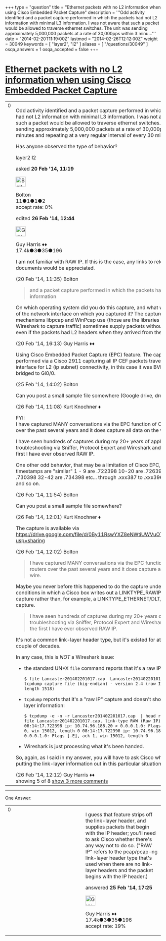 +++
type = "question"
title = "Ethernet packets with no L2 information when using Cisco Embedded Packet Capture"
description = '''Odd activity identified and a packet capture performed in which the packets had not L2 information with minimal L3 information. I was not aware that such a packet would be allowed to traverse ethernet switches. The unit was sending approximately 5,000,000 packets at a rate of 30,000pps within 3 minu...'''
date = "2014-02-20T11:19:00Z"
lastmod = "2014-02-26T12:12:00Z"
weight = 30049
keywords = [ "layer2", "l2" ]
aliases = [ "/questions/30049" ]
osqa_answers = 1
osqa_accepted = false
+++

<div class="headNormal">

# [Ethernet packets with no L2 information when using Cisco Embedded Packet Capture](/questions/30049/ethernet-packets-with-no-l2-information-when-using-cisco-embedded-packet-capture)

</div>

<div id="main-body">

<div id="askform">

<table id="question-table" style="width:100%;"><colgroup><col style="width: 50%" /><col style="width: 50%" /></colgroup><tbody><tr class="odd"><td style="width: 30px; vertical-align: top"><div class="vote-buttons"><span id="post-30049-upvote" class="ajax-command post-vote up" rel="nofollow" title="I like this post (click again to cancel)"> </span><div id="post-30049-score" class="post-score" title="current number of votes">0</div><span id="post-30049-downvote" class="ajax-command post-vote down" rel="nofollow" title="I dont like this post (click again to cancel)"> </span> <span id="favorite-mark" class="ajax-command favorite-mark" rel="nofollow" title="mark/unmark this question as favorite (click again to cancel)"> </span><div id="favorite-count" class="favorite-count"></div></div></td><td><div id="item-right"><div class="question-body"><p>Odd activity identified and a packet capture performed in which the packets had not L2 information with minimal L3 information. I was not aware that such a packet would be allowed to traverse ethernet switches. The unit was sending approximately 5,000,000 packets at a rate of 30,000pps within 3 minutes and repeating at a very regular interval of every 30 minutes.</p><p>Has anyone observed the type of behavior?</p></div><div id="question-tags" class="tags-container tags"><span class="post-tag tag-link-layer2" rel="tag" title="see questions tagged &#39;layer2&#39;">layer2</span> <span class="post-tag tag-link-l2" rel="tag" title="see questions tagged &#39;l2&#39;">l2</span></div><div id="question-controls" class="post-controls"></div><div class="post-update-info-container"><div class="post-update-info post-update-info-user"><p>asked <strong>20 Feb '14, 11:19</strong></p><img src="https://secure.gravatar.com/avatar/78b8c6da2d5d4d928c4db57638c82319?s=32&amp;d=identicon&amp;r=g" class="gravatar" width="32" height="32" alt="Bolton&#39;s gravatar image" /><p><span>Bolton</span><br />
<span class="score" title="11 reputation points">11</span><span title="1 badges"><span class="badge1">●</span><span class="badgecount">1</span></span><span title="1 badges"><span class="silver">●</span><span class="badgecount">1</span></span><span title="2 badges"><span class="bronze">●</span><span class="badgecount">2</span></span><br />
<span class="accept_rate" title="Rate of the user&#39;s accepted answers">accept rate:</span> <span title="Bolton has no accepted answers">0%</span></p></div><div class="post-update-info post-update-info-edited"><p><span> edited <strong>26 Feb '14, 12:44</strong> </span></p><img src="https://secure.gravatar.com/avatar/f93de7000747ab5efb5acd3034b2ebd7?s=32&amp;d=identicon&amp;r=g" class="gravatar" width="32" height="32" alt="Guy%20Harris&#39;s gravatar image" /><p><span>Guy Harris ♦♦</span><br />
<span class="score" title="17443 reputation points"><span>17.4k</span></span><span title="3 badges"><span class="badge1">●</span><span class="badgecount">3</span></span><span title="35 badges"><span class="silver">●</span><span class="badgecount">35</span></span><span title="196 badges"><span class="bronze">●</span><span class="badgecount">196</span></span></p></div></div><div id="comments-container-30049" class="comments-container"><span id="30050"></span><div id="comment-30050" class="comment"><div id="post-30050-score" class="comment-score"></div><div class="comment-text"><p>I am not familiar with RAW IP. If this is the case, any links to relevant documents would be appreciated.</p></div><div id="comment-30050-info" class="comment-info"><span class="comment-age">(20 Feb '14, 11:35)</span> <span class="comment-user userinfo">Bolton</span></div></div><span id="30060"></span><div id="comment-30060" class="comment"><div id="post-30060-score" class="comment-score"></div><div class="comment-text"><blockquote><p>and a packet capture performed in which the packets had not L2 information</p></blockquote><p>On which operating system did you do this capture, and what was the name of the network interface on which you captured it? The capture mechanisms libpcap and WinPcap use (those are the libraries used by Wireshark to capture traffic) sometimes supply packets without L2 headers, even if the packets had L2 headers when they arrived from the network.</p></div><div id="comment-30060-info" class="comment-info"><span class="comment-age">(20 Feb '14, 16:13)</span> <span class="comment-user userinfo">Guy Harris ♦♦</span></div></div><span id="30190"></span><div id="comment-30190" class="comment"><div id="post-30190-score" class="comment-score"></div><div class="comment-text"><p>Using Cisco Embedded Packet Capture (EPC) feature. The capture was performed via a Cisco 2911 capturing all IP CEF packets traversing the interface for L2 (ip subnet) connectivity, in this case it was BVI10 that is L2 bridged to Gi0/0.</p></div><div id="comment-30190-info" class="comment-info"><span class="comment-age">(25 Feb '14, 14:02)</span> <span class="comment-user userinfo">Bolton</span></div></div><span id="30210"></span><div id="comment-30210" class="comment"><div id="post-30210-score" class="comment-score"></div><div class="comment-text"><p>Can you post a small sample file somewhere (Google drive, dropbox, etc.)?</p></div><div id="comment-30210-info" class="comment-info"><span class="comment-age">(26 Feb '14, 11:08)</span> <span class="comment-user userinfo">Kurt Knochner ♦</span></div></div><span id="30211"></span><div id="comment-30211" class="comment"><div id="post-30211-score" class="comment-score"></div><div class="comment-text"><p>FYI:<br />
I have captured MANY conversations via the EPC function of Cisco routers over the past several years and it does capture all data on the wire.</p><p>I have seen hundreds of captures during my 20+ years of application troubleshooting via Sniffer, Protocol Expert and Wireshark and this is the first I have ever observed RAW IP.</p><p>One other odd behavior, that may be a limitation of Cisco EPC, is that the timestamps are "similar" 1 - 9 are .722398 10-20 are .726398 21-31 are .730398 32-42 are .734398 etc... through .xxx387 to .xxx396 to .xxx404 and so on.</p></div><div id="comment-30211-info" class="comment-info"><span class="comment-age">(26 Feb '14, 11:54)</span> <span class="comment-user userinfo">Bolton</span></div></div><span id="30212"></span><div id="comment-30212" class="comment not_top_scorer"><div id="post-30212-score" class="comment-score"></div><div class="comment-text"><p>Can you post a small sample file somewhere?</p></div><div id="comment-30212-info" class="comment-info"><span class="comment-age">(26 Feb '14, 12:01)</span> <span class="comment-user userinfo">Kurt Knochner ♦</span></div></div><span id="30213"></span><div id="comment-30213" class="comment not_top_scorer"><div id="post-30213-score" class="comment-score"></div><div class="comment-text"><p>The capture is available via <a href="https://drive.google.com/file/d/0By11RswYXZ8eNWtiUWVuOTg1MU0/edit?usp=sharing">https://drive.google.com/file/d/0By11RswYXZ8eNWtiUWVuOTg1MU0/edit?usp=sharing</a></p></div><div id="comment-30213-info" class="comment-info"><span class="comment-age">(26 Feb '14, 12:02)</span> <span class="comment-user userinfo">Bolton</span></div></div><span id="30214"></span><div id="comment-30214" class="comment not_top_scorer"><div id="post-30214-score" class="comment-score"></div><div class="comment-text"><blockquote><p>I have captured MANY conversations via the EPC function of Cisco routers over the past several years and it does capture all data on the wire.</p></blockquote><p>Maybe you never before this happened to do the capture under the conditions in which a Cisco box writes out a LINKTYPE_RAWIP/DLT_RAW capture rather than, for example, a LINKTYPE_ETHERNET/DLT_EN10MB capture.</p><blockquote><p>I have seen hundreds of captures during my 20+ years of application troubleshooting via Sniffer, Protocol Expert and Wireshark and this is the first I have ever observed RAW IP.</p></blockquote><p>It's not a common link-layer header type, but it's existed for at least a couple of decades.</p><p>In any case, this is <em>NOT</em> a Wireshark issue:</p><ul><li><p>the standard UN*X <code>file</code> command reports that it's a raw IP capture:</p><p><code>$ file Lancaster201402201017.cap  Lancaster201402201017.cap: tcpdump capture file (big-endian) - version 2.4 (raw IP, capture length 1518)</code></p></li><li><p><code>tcpdump</code> reports that it's a "raw IP" capture and doesn't show any link-layer information:</p><p><code>$ tcpdump -e -n -r Lancaster201402201017.cap  | head reading from file Lancaster201402201017.cap, link-type RAW (Raw IP) 08:14:17.722398 ip: 10.74.96.188.20 &gt; 0.0.0.1.0: Flags [.E], ack 0, win 15012, length 0 08:14:17.722398 ip: 10.74.96.188.20 &gt; 0.0.0.1.0: Flags [.E], ack 1, win 15012, length 0</code></p></li><li><p>Wireshark is just processing what it's been handed.</p></li></ul><p>So, again, as I said in my answer, you will have to ask Cisco why it's not putting the link-layer information out in this particular situation.</p></div><div id="comment-30214-info" class="comment-info"><span class="comment-age">(26 Feb '14, 12:12)</span> <span class="comment-user userinfo">Guy Harris ♦♦</span></div></div></div><div id="comment-tools-30049" class="comment-tools"><span class="comments-showing"> showing 5 of 8 </span> <a href="#" class="show-all-comments-link">show 3 more comments</a></div><div class="clear"></div><div id="comment-30049-form-container" class="comment-form-container"></div><div class="clear"></div></div></td></tr></tbody></table>

------------------------------------------------------------------------

<div class="tabBar">

<span id="sort-top"></span>

<div class="headQuestions">

One Answer:

</div>

</div>

<span id="30191"></span>

<div id="answer-container-30191" class="answer">

<table style="width:100%;"><colgroup><col style="width: 50%" /><col style="width: 50%" /></colgroup><tbody><tr class="odd"><td style="width: 30px; vertical-align: top"><div class="vote-buttons"><span id="post-30191-upvote" class="ajax-command post-vote up" rel="nofollow" title="I like this post (click again to cancel)"> </span><div id="post-30191-score" class="post-score" title="current number of votes">0</div><span id="post-30191-downvote" class="ajax-command post-vote down" rel="nofollow" title="I dont like this post (click again to cancel)"> </span></div></td><td><div class="item-right"><div class="answer-body"><p>I guess that feature strips off the link-layer header, and supplies packets that begin with the IP header; you'll need to ask Cisco whether there's any way not to do so. ("RAW IP" refers to the pcap/pcap-ng link-layer header type that's used when there are no link-layer headers and the packet begins with the IP header.)</p></div><div class="answer-controls post-controls"></div><div class="post-update-info-container"><div class="post-update-info post-update-info-user"><p>answered <strong>25 Feb '14, 17:25</strong></p><img src="https://secure.gravatar.com/avatar/f93de7000747ab5efb5acd3034b2ebd7?s=32&amp;d=identicon&amp;r=g" class="gravatar" width="32" height="32" alt="Guy%20Harris&#39;s gravatar image" /><p><span>Guy Harris ♦♦</span><br />
<span class="score" title="17443 reputation points"><span>17.4k</span></span><span title="3 badges"><span class="badge1">●</span><span class="badgecount">3</span></span><span title="35 badges"><span class="silver">●</span><span class="badgecount">35</span></span><span title="196 badges"><span class="bronze">●</span><span class="badgecount">196</span></span><br />
<span class="accept_rate" title="Rate of the user&#39;s accepted answers">accept rate:</span> <span title="Guy Harris has 216 accepted answers">19%</span> </br></p></div></div><div id="comments-container-30191" class="comments-container"></div><div id="comment-tools-30191" class="comment-tools"></div><div class="clear"></div><div id="comment-30191-form-container" class="comment-form-container"></div><div class="clear"></div></div></td></tr></tbody></table>

</div>

<div class="paginator-container-left">

</div>

</div>

</div>

